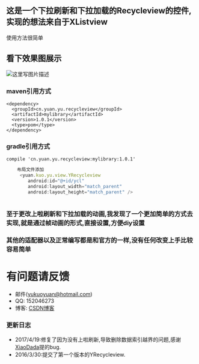 ## 这是一个下拉刷新和下拉加载的Recycleview的控件,实现的想法来自于XListview
使用方法很简单

## 看下效果图展示
![这里写图片描述](http://img.blog.csdn.net/20170325160739077?watermark/2/text/aHR0cDovL2Jsb2cuY3Nkbi5uZXQvRWFza1NoYXJr/font/5a6L5L2T/fontsize/400/fill/I0JBQkFCMA==/dissolve/70/gravity/SouthEast)

### maven引用方式
```
<dependency>
  <groupId>cn.yuan.yu.recycleview</groupId>
  <artifactId>mylibrary</artifactId>
  <version>1.0.1</version>
  <type>pom</type>
</dependency>
```
### gradle引用方式
```
compile 'cn.yuan.yu.recycleview:mylibrary:1.0.1'
```
```javascript
    布局文件添加
     <yuan.kuo.yu.view.YRecycleview
        android:id="@+id/ycl"
        android:layout_width="match_parent"
        android:layout_height="match_parent" />



```
### 至于更改上啦刷新和下拉加载的动画,我发现了一个更加简单的方式去实现,就是通过帧动画的形式,直接设置,方便diy设置
### 其他的适配器以及正常编写都是和官方的一样,没有任何改变上手比较容易简单
# 有问题请反馈
* 邮件(yukuoyuan@hotmail.com)
* QQ: 152046273
* 博客: [CSDN博客](http://blog.csdn.net/easkshark)

### 更新日志

 - 2017/4/19:修复了因为没有上啦刷新,导致删除数据索引越界的问题,感谢[XiaoDada](https://github.com/XiaoDada)提的bug.
 - 2016/3/30:提交了第一个版本的YRecycleview.
